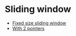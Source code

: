 # Sliding window

- [Fixed size sliding window](fixed_size/README.md)
- [With 2 pointers](with_2_ptrs/README.md)